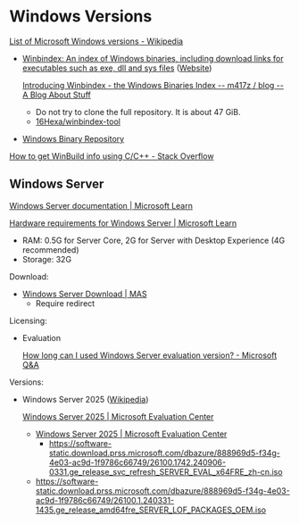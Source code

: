 # Windows Versions
[List of Microsoft Windows versions - Wikipedia](https://en.wikipedia.org/wiki/List_of_Microsoft_Windows_versions)

- [Winbindex: An index of Windows binaries, including download links for executables such as exe, dll and sys files](https://github.com/m417z/winbindex) ([Website](https://winbindex.m417z.com/))

  [Introducing Winbindex - the Windows Binaries Index -- m417z / blog -- A Blog About Stuff](https://m417z.com/Introducing-Winbindex-the-Windows-Binaries-Index/)

  - Do not try to clone the full repository. It is about 47 GiB.
  - [16Hexa/winbindex-tool](https://github.com/16Hexa/winbindex-tool)

- [Windows Binary Repository](https://github.com/16Hexa/windows-binaries)

[How to get WinBuild info using C/C++ - Stack Overflow](https://stackoverflow.com/questions/67984863/how-to-get-winbuild-info-using-c-c)

## Windows Server
[Windows Server documentation | Microsoft Learn](https://learn.microsoft.com/en-us/windows-server/)

[Hardware requirements for Windows Server | Microsoft Learn](https://learn.microsoft.com/en-us/windows-server/get-started/hardware-requirements)
- RAM: 0.5G for Server Core, 2G for Server with Desktop Experience (4G recommended)
- Storage: 32G

Download:
- [Windows Server Download | MAS](https://massgrave.dev/windows_server_links)
  - Require redirect

Licensing:
- Evaluation

  [How long can I used Windows Server evaluation version? - Microsoft Q&A](https://learn.microsoft.com/en-us/answers/questions/389493/how-long-can-i-used-windows-server-evaluation-vers)

Versions:
- Windows Server 2025 ([Wikipedia](https://en.wikipedia.org/wiki/Windows_Server_2025))

  [Windows Server 2025 | Microsoft Evaluation Center](https://www.microsoft.com/en-us/evalcenter/evaluate-windows-server-2025)
  - [Windows Server 2025 | Microsoft Evaluation Center](https://www.microsoft.com/en-us/evalcenter/download-windows-server-2025)
    - https://software-static.download.prss.microsoft.com/dbazure/888969d5-f34g-4e03-ac9d-1f9786c66749/26100.1742.240906-0331.ge_release_svc_refresh_SERVER_EVAL_x64FRE_zh-cn.iso
  - https://software-static.download.prss.microsoft.com/dbazure/888969d5-f34g-4e03-ac9d-1f9786c66749/26100.1.240331-1435.ge_release_amd64fre_SERVER_LOF_PACKAGES_OEM.iso
